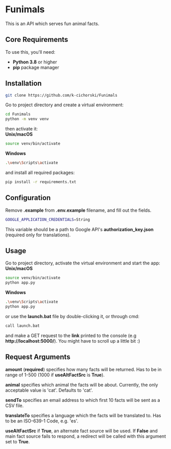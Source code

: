 # Funimals
This is an API which serves fun animal facts.
## Core Requirements
To use this, you'll need:
* ****Python 3.8**** or higher
* ****pip**** package manager
## Installation
```bash
git clone https://github.com/k-cichorski/Funimals
```
Go to project directory and create a virtual environment:
```bash
cd Funimals
python -m venv venv
```
then activate it: \
****Unix/macOS****
```bash
source venv/bin/activate
```
****Windows****
```bash
.\venv\Scripts\activate
```
and install all required packages:
```bash
pip install -r requirements.txt
```
## Configuration
Remove ****.example**** from ****.env.example**** filename, and fill out the fields.
```bash
GOOGLE_APPLICATION_CREDENTIALS=String
```
This variable should be a path to Google API's ****authorization_key.json**** (required only for translations).
## Usage
Go to project directory, activate the virtual environment and start the app: \
****Unix/macOS****
```bash
source venv/bin/activate
python app.py
```
****Windows****
```bash
.\venv\Scripts\activate
python app.py
```
or use the ****launch.bat**** file by double-clicking it, or through cmd:
```bash
call launch.bat
```
and make a GET request to the ****link**** printed to the console (e.g ****http://localhost:5000/****). You might have to scroll up a little bit :)
## Request Arguments
****amount**** (****required****)
specifies how many facts will be returned. Has to be in range of 1-500 (1000 if ****useAltFactSrc**** is ****True****).

****animal****
specifies which animal the facts will be about. Currently, the only acceptable value is 'cat'. Defaults to 'cat'.

****sendTo****
specifies an email address to which first 10 facts will be sent as a CSV file.

****translateTo****
specifies a language which the facts will be translated to. Has to be an ISO-639-1 Code, e.g. 'es'.

****useAltFactSrc****
if ****True****, an alternate fact source will be used. If ****False**** and main fact source fails to respond, a redirect will be called with this argument set to ****True****.